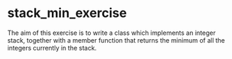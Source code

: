 # stack_min_exercise
The aim of this exercise is to write a class which implements an integer stack, together with a member function that returns the minimum of all the integers currently in the stack.

